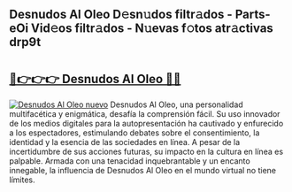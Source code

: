 ## Desnudos Al Oleo D𝚎sn𝚞dos filtr𝚊dos - Parts-eOi Vid𝚎os filtr𝚊dos - N𝚞evas f𝚘tos atr𝚊ctivas drp9t

# <h2><a href="http://mb0evgs.tromn.icu/?c=Desnudos+Al+Oleo">🔗👉👉👉 Desnudos Al Oleo 🔗🔗</a></h2>

[![Desnudos Al Oleo nuevo](https://i.imgur.com/pEAQMta.gif)](http://mb0evgs.tromn.icu/?c=Desnudos+Al+Oleo)
Desnudos Al Oleo, una personalidad multifacética y enigmática, desafía la comprensión fácil. Su uso innovador de los medios digitales para la autopresentación ha cautivado y enfurecido a los espectadores, estimulando debates sobre el consentimiento, la identidad y la esencia de las sociedades en línea. A pesar de la incertidumbre de sus acciones futuras, su impacto en la cultura en línea es palpable. Armada con una tenacidad inquebrantable y un encanto innegable, la influencia de Desnudos Al Oleo en el mundo virtual no tiene límites.
